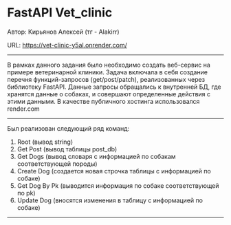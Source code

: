 # FastAPI Vet_clinic
Автор: Кирьянов Алексей (тг - Alakirr)

URL: https://vet-clinic-y5al.onrender.com/ 
- - - - - - - - - - - - - - - - - - - - 
В рамках данного задания было необходимо создать веб-сервис на примере ветеринарной клиники.
Задача включала в себя создание перечня функций-запросов (get/post/patch), реализованных через библиотеку FastAPI. 
Данные запросы обращались к внутренней БД, где хранятся данные о собаках, и совершают определенные действия с этими данными.
В качестве публичного хостинга использовался render.com
- - - - - - - - - - - - - - - - - - - - 
Был реализован следующий ряд команд:
1. Root (вывод string)
2. Get Post (вывод таблицы post_db)
3. Get Dogs (вывод словаря с информацией по собакам соответствующей породы)
4. Create Dog (создается новая строчка таблицы с информацией по собаке)
5. Get Dog By Pk (выводится информация по собаке соответствующей по pk)
6. Update Dog (вносятся изменения в таблицу с информацией по собаке)
- - - - - - - - - - - - - - - - - - - - 
